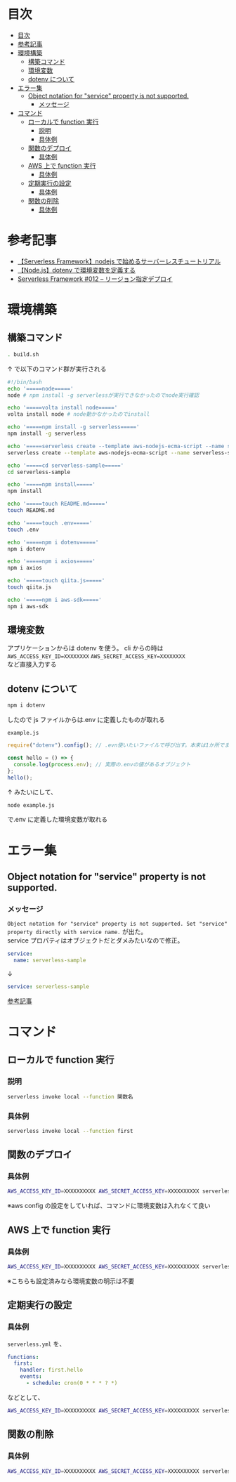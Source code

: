 # 目次

<!-- TOC -->

- [目次](#目次)
- [参考記事](#参考記事)
- [環境構築](#環境構築)
  - [構築コマンド](#構築コマンド)
  - [環境変数](#環境変数)
  - [dotenv について](#dotenv-について)
- [エラー集](#エラー集)
  - [Object notation for "service" property is not supported.](#object-notation-for-service-property-is-not-supported)
    - [メッセージ](#メッセージ)
- [コマンド](#コマンド)
  - [ローカルで function 実行](#ローカルで-function-実行)
    - [説明](#説明)
    - [具体例](#具体例)
  - [関数のデプロイ](#関数のデプロイ)
    - [具体例](#具体例-1)
  - [AWS 上で function 実行](#aws-上で-function-実行)
    - [具体例](#具体例-2)
  - [定期実行の設定](#定期実行の設定)
    - [具体例](#具体例-3)
  - [関数の削除](#関数の削除)
    - [具体例](#具体例-4)

<!-- /TOC -->

# 参考記事

- [【Serverless Framework】nodejs で始めるサーバーレスチュートリアル](https://qiita.com/kousaku-maron/items/c591a1245bdd69c0dad3)
- [【Node.js】dotenv で環境変数を定義する](https://nullnull.dev/blog/dotenv-tutorial/)
- [Serverless Framework #012 – リージョン指定デプロイ](https://day-journal.com/memo/serverless-framework-012/)

# 環境構築

## 構築コマンド

```sh
. build.sh
```

↑ で以下のコマンド群が実行される

```sh
#!/bin/bash
echo '=====node====='
node # npm install -g serverlessが実行できなかったのでnode実行確認

echo '=====volta install node====='
volta install node # node動かなかったのでinstall

echo '=====npm install -g serverless====='
npm install -g serverless

echo '=====serverless create --template aws-nodejs-ecma-script --name serverless-sample --path serverless-sample====='
serverless create --template aws-nodejs-ecma-script --name serverless-sample --path serverless-sample # serverless-sampleという名前でアプリ作成

echo '=====cd serverless-sample====='
cd serverless-sample

echo '=====npm install====='
npm install

echo '=====touch README.md====='
touch README.md

echo '=====touch .env====='
touch .env

echo '=====npm i dotenv====='
npm i dotenv

echo '=====npm i axios====='
npm i axios

echo '=====touch qiita.js====='
touch qiita.js

echo '=====npm i aws-sdk====='
npm i aws-sdk
```

## 環境変数

アプリケーションからは dotenv を使う。
cli からの時は`AWS_ACCESS_KEY_ID=XXXXXXXX` `AWS_SECRET_ACCESS_KEY=XXXXXXXX`  
など直接入力する

## dotenv について

```sh
npm i dotenv
```

したので js ファイルからは.env に定義したものが取れる

`example.js`

```js
require("dotenv").config(); // .evn使いたいファイルで呼び出す。本来は1か所でまとめて呼び出す

const hello = () => {
  console.log(process.env); // 実際の.envの値があるオブジェクト
};
hello();
```

↑ みたいにして、

```sh
node example.js
```

で.env に定義した環境変数が取れる

# エラー集

## Object notation for "service" property is not supported.

### メッセージ

`Object notation for "service" property is not supported. Set "service" property directly with service name.`
が出た。  
service プロパティはオブジェクトだとダメみたいなので修正。

```yaml
service:
  name: serverless-sample
```

↓

```yaml
service: serverless-sample
```

[参考記事](https://stackoverflow.com/questions/71091145/serverless-deploy-throwing-error-object-notation-for-service-property-is-not)

# コマンド

## ローカルで function 実行

### 説明

```sh
serverless invoke local --function 関数名
```

### 具体例

```sh
serverless invoke local --function first
```

## 関数のデプロイ

### 具体例

```sh
AWS_ACCESS_KEY_ID=XXXXXXXXXX AWS_SECRET_ACCESS_KEY=XXXXXXXXXX serverless deploy -r ap-northeast-1
```

※aws config の設定をしていれば、コマンドに環境変数は入れなくて良い

## AWS 上で function 実行

### 具体例

```sh
AWS_ACCESS_KEY_ID=XXXXXXXXXX AWS_SECRET_ACCESS_KEY=XXXXXXXXXX serverless invoke --function first
```

※こちらも設定済みなら環境変数の明示は不要

## 定期実行の設定

### 具体例

`serverless.yml` を、

```yaml
functions:
  first:
    handler: first.hello
    events:
      - schedule: cron(0 * * * ? *)
```

などとして、

```sh
AWS_ACCESS_KEY_ID=XXXXXXXXXX AWS_SECRET_ACCESS_KEY=XXXXXXXXXX serverless deploy -r ap-northeast-1
```

## 関数の削除

### 具体例

```sh
AWS_ACCESS_KEY_ID=XXXXXXXXXX AWS_SECRET_ACCESS_KEY=XXXXXXXXXX serverless remove -r ap-northeast-1
```
